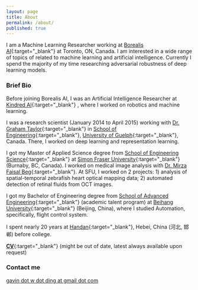 ```yaml
---
layout: page
title: About
permalink: /about/
published: true
---
```


I am a Machine Learning Researcher working at [Borealis AI](http://borealisai.com/){:target="_blank"} at Toronto, ON, Canada. I am interested in a wide range of topics of related to machine learning and artificial intelligence. Currently I spend the majority of my time researching adversarial robustness of deep learning models.

### Brief Bio

Before joining Borealis AI, I was an Artificial Intelligence Researcher at [Kindred AI](https://www.kindred.ai/){:target="_blank"} , where I worked on robotics and machine learning.

I was a research scientist (January 2014 to April 2015) working with [Dr. Graham Taylor](http://www.uoguelph.ca/~gwtaylor/){:target="_blank"} in [School of Engineering](http://www.uoguelph.ca/engineering/){:target="_blank"}, [University of Guelph](http://www.uoguelph.ca/){:target="_blank"}, Canada. There, I worked on deep learning and representation learning.

I got my Master of Applied Science degree from [School of Engineering Science](http://www.ensc.sfu.ca/){:target="_blank"} at [Simon Fraser University](http://www.sfu.ca/){:target="_blank"} (Burnaby, BC, Canada). I worked on medical image analysis with [Dr. Mirza Faisal Beg](http://www2.ensc.sfu.ca/~mfbeg/){:target="_blank"}. At SFU, I worked on 2 projects: 1) analysis of spatial-temporal zebrafish heart optical mapping data; 2) automated detection of retinal fluids from OCT images.

I got my Bachelor of Engineering degree from [School of Advanced Engineering](http://sae.buaa.edu.cn/){:target="_blank"} (academic talent program) at [Beihang University](http://www.buaa.edu.cn/){:target="_blank"} (Beijing, China), where I studied Automation, specifically, flight control system.

I spent nearly 20 years at [Handan](https://en.wikipedia.org/wiki/Handan){:target="_blank"}, Hebei, China (河北, 邯郸) before college.


[**CV**](http://www.uoguelph.ca/~wding/CV.pdf){:target="_blank"}  (might be out of date, latest always available upon request)

### Contact me

[gavin dot w dot ding at gmail dot com](mailto:gavin.w.ding@gmail.com)
